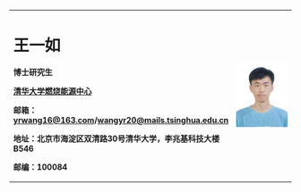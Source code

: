 <table border="0">
  <tr>
    <td width="75%">
      <h1>王一如</h1>
      <p><b>博士研究生</b></p>
      <p><b><a href="http://www.cce.tsinghua.edu.cn">清华大学燃烧能源中心</a></b></p>
      <p><b>邮箱：<a href="mailto:yrwang16@163.com">yrwang16@163.com</a>/<a href="mailto:wangyr20@mails.tsinghua.edu.cn">wangyr20@mails.tsinghua.edu.cn</a></b></p>
      <p><b>地址：北京市海淀区双清路30号清华大学，李兆基科技大楼B546</b></p>
      <p><b>邮编：100084</b></p>
    </td>
    <td width="25%">
      <img src="/wyr.jpg" width="100%">  
    </td>
  </tr>
</table>
